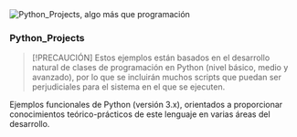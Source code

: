 <picture>
  <source media="(prefers-color-scheme: dark)" srcset="https://github.com/diego-collado/Python_Projects/tree/main/images/musculo.png">
  <source media="(prefers-color-scheme: light)" srcset="https://github.com/diego-collado/Python_Projects/tree/main/images/musculo.png">
  <img alt="Python_Projects, algo más que programación" src="https://github.com/diego-collado/Python_Projects/tree/main/images/musculo.png">
</picture>

### Python_Projects
> [!PRECAUCIÓN]
> Estos ejemplos están basados en el desarrollo natural de clases de programación en Python (nivel básico, medio y avanzado), por lo que se incluirán muchos scripts que puedan ser perjudiciales para el sistema en el que se ejecuten.

Ejemplos funcionales de Python (versión 3.x), orientados a proporcionar conocimientos teórico-prácticos de este lenguaje en varias áreas del desarrollo.



